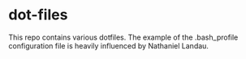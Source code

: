 # dot-files

This repo contains various dotfiles.
The example of the .bash_profile configuration file is
heavily influenced by Nathaniel Landau.
